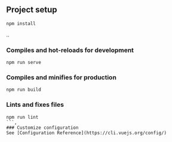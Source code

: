 

## Project setup
```
npm install
```
..
### Compiles and hot-reloads for development
```
npm run serve
```

### Compiles and minifies for production
```
npm run build
```

### Lints and fixes files
```.
npm run lint
```,
### Customize configuration
See [Configuration Reference](https://cli.vuejs.org/config/)
